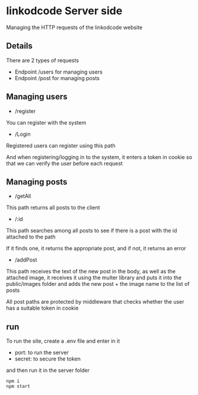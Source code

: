 # linkodcode Server side

Managing the HTTP requests of the linkodcode website

## Details

There are 2 types of requests

* Endpoint /users for managing users
* Endpoint /post for managing posts

## Managing users

* /register

You can register with the system

* /Login

Registered users can register using this path

And when registering/logging in to the system, it enters a token in cookie so that we can verify the user before each request

## Managing posts

* /getAll

This path returns all posts to the client

* /:id

This path searches among all posts to see if there is a post with the id attached to the path

If it finds one, it returns the appropriate post, and if not, it returns an error

* /addPost

This path receives the text of the new post in the body, as well as the attached image, it receives it using the multer library and puts it into the public/images folder
and adds the new post + the image name to the list of posts

All post paths are protected by middleware that checks whether the user has a suitable token in cookie 

## run

To run the site,
create a .env file and enter in it

* port: to run the server
* secret: to secure the token

and then run it in the server folder
```
npm i
npm start
```

